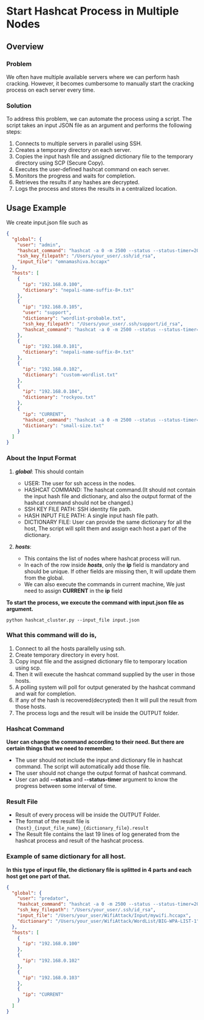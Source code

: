 # Start Hashcat Process in Multiple Nodes

## Overview

### Problem

We often have multiple available servers where we can perform hash cracking. However, it becomes cumbersome to manually start the cracking process on each server every time. 

### Solution

To address this problem, we can automate the process using a script. The script takes an input JSON file as an argument and performs the following steps:

1. Connects to multiple servers in parallel using SSH.
2. Creates a temporary directory on each server.
3. Copies the input hash file and assigned dictionary file to the temporary directory using SCP (Secure Copy).
4. Executes the user-defined hashcat command on each server.
5. Monitors the progress and waits for completion.
6. Retrieves the results if any hashes are decrypted.
7. Logs the process and stores the results in a centralized location.

## Usage Example

We create input.json file such as 

```json
{
  "global": {
    "user": "admin",
    "hashcat_command": "hashcat -a 0 -m 2500 --status --status-timer=20",
    "ssh_key_filepath": "/Users/your_user/.ssh/id_rsa",
    "input_file": "omnamashiva.hccapx"
  },
  "hosts": [
    {
      "ip": "192.168.0.100",
      "dictionary": "nepali-name-suffix-8+.txt"
    },
    {
      "ip": "192.168.0.105",
      "user": "support",
      "dictionary": "wordlist-probable.txt",
      "ssh_key_filepath": "/Users/your_user/.ssh/support/id_rsa",
      "hashcat_command": "hashcat -a 0 -m 2500 --status --status-timer=60"
    },
    {
      "ip": "192.168.0.101",
      "dictionary": "nepali-name-suffix-8+.txt"
    },
    {
      "ip": "192.168.0.102",
      "dictionary": "custom-wordlist.txt"
    },
    {
      "ip": "192.168.0.104",
      "dictionary": "rockyou.txt"
    },
    {
      "ip": "CURRENT",
      "hashcat_command": "hashcat -a 0 -m 2500 --status --status-timer=5",
      "dictionary": "small-size.txt"
    }
  ]
}
```

### About the Input Format

1. ***global***: This should contain
    - USER: The user for ssh access in the nodes.
    - HASHCAT COMMAND: The hashcat command.(It should not contain the input hash file and dictionary, and also the 
    output format of the hashcat command should not be changed.)
    - SSH KEY FILE PATH: SSH identity file path.
    - HASH INPUT FILE PATH: A single input hash file path.
    - DICTIONARY FILE: User can provide the same dictionary for all the host, The script will split them and assign each 
      host a part of the dictionary.
    
2. ***hosts***:
    - This contains the list of nodes where hashcat process will run.<br>
    - In each of the row inside ***hosts***, only the **ip** field is mandatory and should be unique. If other fields 
      are missing then, It will update them from the global.
    - We can also execute the commands in current machine, We just need to assign **CURRENT** in the **ip** field


**To start the process, we execute the command with input.json file as argument.**

`python hashcat_cluster.py --input_file input.json`


### What this command will do is,
1. Connect to all the  hosts parallelly using ssh.
2. Create temporary directory in every host.
3. Copy input file and the assigned dictionary file to temporary location using scp.
4. Then it will execute the hashcat command supplied by the user in those hosts.
5. A polling system will poll for output generated by the hashcat command and wait for completion.
6. If any of the hash is recovered(decrypted) then It will pull the result from those hosts.
7. The process logs and the result will be inside the OUTPUT folder.



### Hashcat Command 

**User can change the command according to their need. But there are certain things that we need to remember.**

- The user should not include the input and dictionary file in hashcat command. The script will automatically add those file.
- The user should not change the output format of hashcat command.
- User can add **--status** and **--status-timer** argument to know the progress between some interval of time.


### Result File

- Result of every process will be inside the OUTPUT Folder.
- The format of the result file is `{host}_{input_file_name}_{dictionary_file}.result`
- The Result file contains the last 19 lines of log generated from the hashcat process and result of the hashcat process.


### Example of same dictionary for all host.

**In this type of input file, the dictionary file is splitted in 4 parts and each host get one part of that.**

```json
{
  "global": {
    "user": "predator",
    "hashcat_command": "hashcat -a 0 -m 2500 --status --status-timer=20",
    "ssh_key_filepath": "/Users/your_user/.ssh/id_rsa",
    "input_file": "/Users/your_user/WifiAttack/Input/mywifi.hccapx",
    "dictionary": "/Users/your_user/WifiAttack/WordList/BIG-WPA-LIST-1"
  },
  "hosts": [
    {
      "ip": "192.168.0.100"
    },
    {
      "ip": "192.168.0.102"
    },
    {
      "ip": "192.168.0.103"
    },
    {
      "ip": "CURRENT"
    }
  ]
}
```
